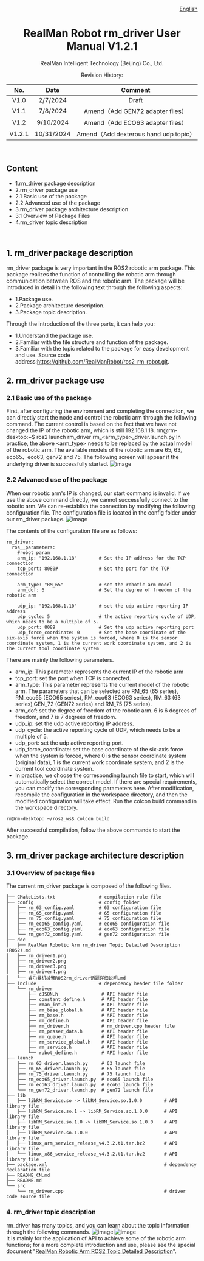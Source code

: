 <div align="right">

[English](https://github.com/RealManRobot/ros2_rm_robot/blob/foxy/rm_driver/README.md)
 
</div>

<div align="center">

# RealMan Robot rm_driver User Manual V1.2.1

RealMan Intelligent Technology (Beijing) Co., Ltd. 

Revision History:

|No.	  | Date   |	Comment |
| :---: | :----: | :---:   |
|V1.0	  | 2/7/2024  | Draft |
|V1.1	  | 7/8/2024  | Amend（Add GEN72 adapter files） |
|V1.2	  | 9/10/2024 | Amend（Add ECO63 adapter files） |
|V1.2.1 | 10/31/2024| Amend（Add dexterous hand udp topic） |

</div>

 

## Content
* 1.rm_driver package description
* 2.rm_driver package use
* 2.1 Basic use of the package
* 2.2 Advanced use of the package
* 3.rm_driver package architecture description
* 3.1 Overview of Package Files
* 4.rm_driver topic description



 
## 1. rm_driver package description
rm_driver package is very important in the ROS2 robotic arm package. This package realizes the function of controlling the robotic arm through communication between ROS and the robotic arm. The package will be introduced in detail in the following text through the following aspects:
* 1.Package use.
* 2.Package architecture description.
* 3.Package topic description.

Through the introduction of the three parts, it can help you:
* 1.Understand the package use.
* 2.Familiar with the file structure and function of the package.
* 3.Familiar with the topic related to the package for easy development and use.
Source code address:https://github.com/RealManRobot/ros2_rm_robot.git.
## 2. rm_driver package use
### 2.1 Basic use of the package
First, after configuring the environment and completing the connection, we can directly start the node and control the robotic arm through the following command.
The current control is based on the fact that we have not changed the IP of the robotic arm, which is still 192.168.1.18.
rm@rm-desktop:~$ ros2 launch rm_driver rm_<arm_type>_driver.launch.py
In practice, the above <arm_type> needs to be replaced by the actual model of the robotic arm. The available models of the robotic arm are 65, 63, eco65、eco63, gen72 and 75.
The following screen will appear if the underlying driver is successfully started.
![image](doc/rm_driver1.png)  
### 2.2 Advanced use of the package
When our robotic arm's IP is changed, our start command is invalid. If we use the above command directly, we cannot successfully connect to the robotic arm. We can re-establish the connection by modifying the following configuration file.
The configuration file is located in the config folder under our rm_driver package.
![image](doc/rm_driver4.png)  

The contents of the configuration file are as follows:

```
rm_driver: 
  ros__parameters:
    #robot param
    arm_ip: "192.168.1.18"        # Set the IP address for the TCP connection
    tcp_port: 8080#               # Set the port for the TCP connection
    
    arm_type: "RM_65"             # set the robotic arm model       
    arm_dof: 6                    # Set the degree of freedom of the robotic arm

    udp_ip: "192.168.1.10"        # set the udp active reporting IP address
    udp_cycle: 5                  # the active reporting cycle of UDP, which needs to be a multiple of 5.  
    udp_port: 8089                # Set the udp active reporting port   
    udp_force_coordinate: 0       # Set the base coordinate of the six-axis force when the system is forced, where 0 is the sensor coordinate system, 1 is the current work coordinate system, and 2 is the current tool coordinate system
```

There are mainly the following parameters.
* arm_ip: This parameter represents the current IP of the robotic arm
* tcp_port: set the port when TCP is connected.
* arm_type: This parameter represents the current model of the robotic arm. The parameters that can be selected are RM_65 (65 series), RM_eco65 (ECO65 series), RM_eco63 (ECO63 series), RM_63 (63 series),GEN_72 (GEN72 series) and RM_75 (75 series).
* arm_dof: set the degree of freedom of the robotic arm. 6 is 6 degrees of freedom, and 7 is 7 degrees of freedom.
* udp_ip: set the udp active reporting IP address.
* udp_cycle: the active reporting cycle of UDP, which needs to be a multiple of 5.
* udp_port: set the udp active reporting port.
* udp_force_coordinate: set the base coordinate of the six-axis force when the system is forced, where 0 is the sensor coordinate system (original data), 1 is the current work coordinate system, and 2 is the current tool coordinate system.
* In practice, we choose the corresponding launch file to start, which will automatically select the correct model. If there are special requirements, you can modify the corresponding parameters here. After modification, recompile the configuration in the workspace directory, and then the modified configuration will take effect.
Run the colcon build command in the workspace directory.

```
rm@rm-desktop: ~/ros2_ws$ colcon build
```

After successful compilation, follow the above commands to start the package.
## 3. rm_driver package architecture description
### 3.1 Overview of package files
The current rm_driver package is composed of the following files.

```
├── CMakeLists.txt                # compilation rule file
├── config                        # config folder
│   ├── rm_63_config.yaml         # 63 configuration file
│   ├── rm_65_config.yaml         # 65 configuration file
│   ├── rm_75_config.yaml         # 75 configuration file
│   ├── rm_eco65_config.yaml      # eco65 configuration file
│   ├── rm_eco63_config.yaml      # eco63 configuration file
│   └── rm_gen72_config.yaml      # gen72 configuration file
├── doc
│   ├── RealMan Robotic Arm rm_driver Topic Detailed Description (ROS2).md
│   ├── rm_driver1.png
│   ├── rm_driver2.png
│   ├── rm_driver3.png
│   ├── rm_driver4.png
│   └── 睿尔曼机械臂ROS2rm_driver话题详细说明.md
├── include                       # dependency header file folder
│   └── rm_driver
│       ├── cJSON.h                # API header file
│       ├── constant_define.h      # API header file
│       ├── rman_int.h             # API header file
│       ├── rm_base_global.h       # API header file
│       ├── rm_base.h              # API header file
│       ├── rm_define.h            # API header file
│       ├── rm_driver.h            # rm_driver.cpp header file
│       ├── rm_praser_data.h       # API header file
│       ├── rm_queue.h             # API header file
│       ├── rm_service_global.h    # API header file
│       ├── rm_service.h           # API header file
│       └── robot_define.h         # API header file
├── launch
│   ├── rm_63_driver.launch.py     # 63 launch file
│   ├── rm_65_driver.launch.py     # 65 launch file
│   ├── rm_75_driver.launch.py     # 75 launch file
│   ├── rm_eco65_driver.launch.py  # eco65 launch file
│   ├── rm_eco63_driver.launch.py  # eco63 launch file
│   └── rm_gen72_driver.launch.py  # gen72 launch file
├── lib
│   ├── libRM_Service.so -> libRM_Service.so.1.0.0        # API library file
│   ├── libRM_Service.so.1 -> libRM_Service.so.1.0.0      # API library file
│   ├── libRM_Service.so.1.0 -> libRM_Service.so.1.0.0    # API library file
│   ├── libRM_Service.so.1.0.0                            # API library file
│   ├── linux_arm_service_release_v4.3.2.t1.tar.bz2       # API library file
│   └── linux_x86_service_release_v4.3.2.t1.tar.bz2       # API library file
├── package.xml                                           # dependency declaration file
├── README_CN.md
├── README.md
└── src
    └── rm_driver.cpp                                     # driver code source file
```

### 4. rm_driver topic description
rm_driver has many topics, and you can learn about the topic information through the following commands.
![image](doc/rm_driver2.png)
![image](doc/rm_driver3.png)  
It is mainly for the application of API to achieve some of the robotic arm functions; for a more complete introduction and use, please see the special document "[RealMan Robotic Arm ROS2 Topic Detailed Description](https://github.com/RealManRobot/ros2_rm_robot/blob/foxy/rm_driver/doc/RealMan%20Robotic%20Arm%20rm_driver%20Topic%20Detailed%20Description%20(ROS2).md)".
